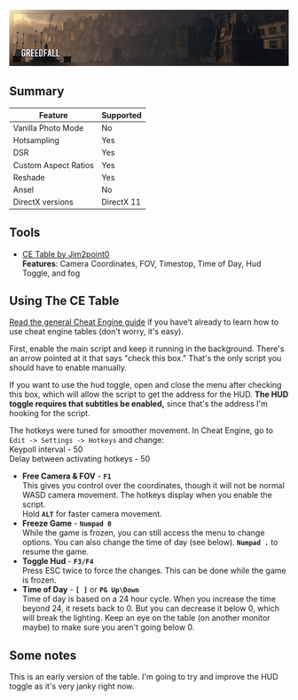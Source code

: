 ![Control](..\Images\greedfall.png "Shot by Jim2point0")

## Summary

Feature | Supported
--|--
Vanilla Photo Mode | No
Hotsampling | Yes
DSR | Yes
Custom Aspect Ratios | Yes
Reshade | Yes
Ansel | No
DirectX versions | DirectX 11

## Tools

* [CE Table by Jim2point0](..\CheatTables\GreedFall_AOB.CT)  
**Features**: Camera Coordinates, FOV, Timestop, Time of Day, Hud Toggle, and fog

## Using The CE Table 

[Read the general Cheat Engine guide](https://framedsc.github.io/GeneralGuides/cheat_engine_tables.htm) if you have't already to learn how to use cheat engine tables (don't worry, it's easy).

First, enable the main script and keep it running in the background. There's an arrow pointed at it that says "check this box." That's the only script you should have to enable manually.

If you want to use the hud toggle, open and close the menu after checking this box, which will allow the script to get the address for the HUD. **The HUD toggle requires that subtitles be enabled,** since that's the address I'm hooking for the script.

The hotkeys were tuned for smoother movement. In Cheat Engine, go to `Edit -> Settings -> Hotkeys` and change:  
Keypoll interval - 50  
Delay between activating hotkeys - 50  

* **Free Camera & FOV** - **`F1`**  
This gives you control over the coordinates, though it will not be normal WASD camera movement. The hotkeys display when you enable the script.  
Hold **`ALT`** for faster camera movement. 
* **Freeze Game** - **`Numpad 0`**  
While the game is frozen, you can still access the menu to change options. You can also change the time of day (see below). **`Numpad .`** to resume the game.
* **Toggle Hud** - **`F3/F4`**  
Press ESC twice to force the changes. This can be done while the game is frozen.
* **Time of Day** - **`[ ]`** or **`PG Up\Down`**  
Time of day is based on a 24 hour cycle. When you increase the time beyond 24, it resets back to 0. But you can decrease it below 0, which will break the lighting. Keep an eye on the table (on another monitor maybe) to make sure you aren't going below 0. 

## Some notes

This is an early version of the table. I'm going to try and improve the HUD toggle as it's very janky right now. 